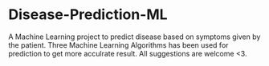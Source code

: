 # Disease-Prediction-ML
A Machine Learning project to predict disease based on symptoms given by the patient. Three Machine Learning Algorithms has been used for prediction to get more acculrate result. All suggestions are welcome <3.
